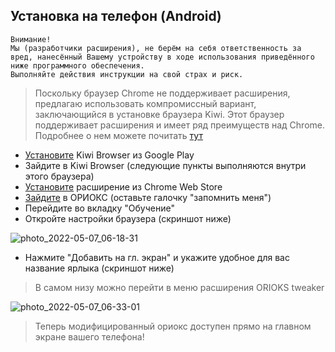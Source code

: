 ## Установка на телефон (Android)
```
Внимание! 
Мы (разработчики расширения), не берём на себя ответственность за вред, нанесённый Вашему устройству в ходе использования приведённого ниже программного обеспечения. 
Выполняйте действия инструкции на свой страх и риск.
```
> Поскольку браузер Chrome не поддерживает расширения,
> предлагаю использовать компромиссный вариант,
> заключающийся в установке браузера Kiwi.
> Этот браузер поддерживает расширения
> и имеет ряд преимуществ над Chrome.
> Подробнее о нем можете почитать [тут](https://kiwibrowser.com)

- [Установите](https://play.google.com/store/apps/details?id=com.kiwibrowser.browser) Kiwi Browser из Google Play
- Зайдите в Kiwi Browser
(следующие пункты выполняются внутри этого браузера)
- [Установите](https://chrome.google.com/webstore/detail/orioks-tweaker/efgdenjhcmladhmbjcmmeobggibfogep) расширение из Chrome Web Store
- [Зайдите](https://orioks.miet.ru) в ОРИОКС (оставьте галочку "запомнить меня")
- Перейдите во вкладку "Обучение"
- Откройте настройки браузера (скриншот ниже)

![photo_2022-05-07_06-18-31](https://user-images.githubusercontent.com/47709593/167236170-0e2291ed-387b-4e23-912f-04fc6bb65c3d.jpg)
- Нажмите "Добавить на гл. экран" и укажите удобное для вас название ярлыка (скриншот ниже)
> В самом низу можно перейти в меню расширения ORIOKS tweaker

![photo_2022-05-07_06-33-01](https://user-images.githubusercontent.com/47709593/167236562-ae5dac33-50a5-4c10-aa3d-aa4bb71aba82.jpg)
> Теперь модифицированный ориокс доступен
> прямо на главном экране вашего телефона!